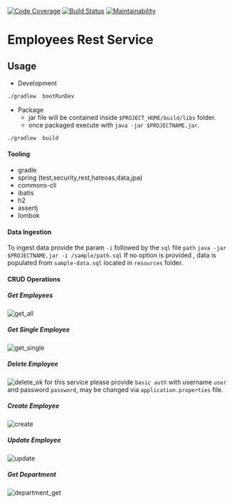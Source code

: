[![Code Coverage](https://codecov.io/gh/omaru/employee/branch/master/graph/badge.svg)](https://codecov.io/gh/omaru/employee)
[![Build Status](https://travis-ci.org/omaru/employee.svg?branch=master)](https://travis-ci.org/omaru/employee)
[![Maintainability](https://api.codeclimate.com/v1/badges/fc64f6229433601f17c3/maintainability)](https://codeclimate.com/github/omaru/employee/maintainability)
# Employees Rest Service
## Usage
- Development
```bash
./gradlew  bootRunDev
```
- Package
   -  jar file will be contained inside `$PROJECT_HOME/build/libs` folder.
   - once packaged execute with `java -jar $PROJECTNAME.jar`.
```bash
./gradlew  build
``` 
#### Tooling
- gradle
- spring (test,security,rest,hateoas,data,jpa)
- commons-cli
- ibatis
- h2
- assertj
- lombok

#### Data Ingestion
To ingest data provide the param `-i` followed by the `sql` file `path`
`java -jar $PROJECTNAME.jar -i /sample/path.sql`
If no option is provided , data is populated from `sample-data.sql` 
located in  `resources` folder.
#### CRUD Operations
##### Get Employees
![get_all](https://user-images.githubusercontent.com/877539/61017285-d9015d80-a34f-11e9-9c3d-331d615fb35b.gif)
##### Get Single Employee
![get_single](https://user-images.githubusercontent.com/877539/61017289-dacb2100-a34f-11e9-91e3-ef7ef22b8c45.gif)
##### Delete Employee
![delete_ok](https://user-images.githubusercontent.com/877539/61017279-d56dd680-a34f-11e9-96b3-3b537298fb1a.gif)
for this service please provide `basic auth` with username `user` and password `password`, may be changed via
`application.properties` file.
##### Create Employee
![create](https://user-images.githubusercontent.com/877539/61017273-cf77f580-a34f-11e9-9eeb-0d9c80d0f204.gif)
##### Update Employee
![update](https://user-images.githubusercontent.com/877539/61017291-dbfc4e00-a34f-11e9-931f-e670e9221b58.gif)
##### Get Department
![department_get](https://user-images.githubusercontent.com/877539/61017282-d7d03080-a34f-11e9-9c40-5333dd45227a.gif)
